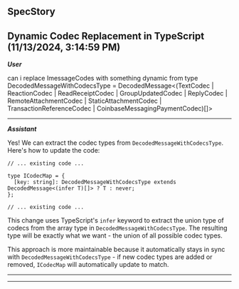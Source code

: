 ## SpecStory

## Dynamic Codec Replacement in TypeScript (11/13/2024, 3:14:59 PM)

_**User**_

can i replace ImessageCodes with something dynamic from type DecodedMessageWithCodecsType = DecodedMessage<(TextCodec | ReactionCodec | ReadReceiptCodec | GroupUpdatedCodec | ReplyCodec | RemoteAttachmentCodec | StaticAttachmentCodec | TransactionReferenceCodec | CoinbaseMessagingPaymentCodec)[]>

---

_**Assistant**_

Yes! We can extract the codec types from `DecodedMessageWithCodecsType`. Here's how to update the code:

```typescript:components/Chat/Message/V3Message.tsx
// ... existing code ...

type ICodecMap = {
  [key: string]: DecodedMessageWithCodecsType extends DecodedMessage<(infer T)[]> ? T : never;
};

// ... existing code ...
```

This change uses TypeScript's `infer` keyword to extract the union type of codecs from the array type in `DecodedMessageWithCodecsType`. The resulting type will be exactly what we want - the union of all possible codec types.

This approach is more maintainable because it automatically stays in sync with `DecodedMessageWithCodecsType` - if new codec types are added or removed, `ICodecMap` will automatically update to match.

---



---

